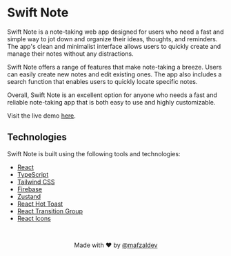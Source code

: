 # Swift Note

Swift Note is a note-taking web app designed for users who need a fast and simple way to jot down and organize their ideas, thoughts, and reminders. The app's clean and minimalist interface allows users to quickly create and manage their notes without any distractions.

Swift Note offers a range of features that make note-taking a breeze. Users can easily create new notes and edit existing ones. The app also includes a search function that enables users to quickly locate specific notes.

Overall, Swift Note is an excellent option for anyone who needs a fast and reliable note-taking app that is both easy to use and highly customizable.

Visit the live demo [here](https://swiftnote.netlify.app/).

## Technologies

Swift Note is built using the following tools and technologies:

- [React](https://reactjs.org/)
- [TypeScript](https://www.typescriptlang.org/)
- [Tailwind CSS](https://tailwindcss.com/)
- [Firebase](https://firebase.google.com/)
- [Zustand](https://www.npmjs.com/package/zustand)
- [React Hot Toast](https://react-hot-toast.com/)
- [React Transition Group](https://reactcommunity.org/react-transition-group/)
- [React Icons](https://react-icons.github.io/react-icons/)

<br/>
<p align="center">
Made with ❤️ by <a href="https://github.com/mafzaldev/">@mafzaldev</a>
</p>

